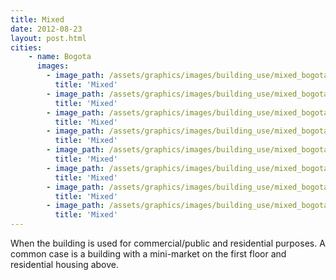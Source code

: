 ```yaml
---
title: Mixed
date: 2012-08-23
layout: post.html
cities:
    - name: Bogota
      images:
        - image_path: /assets/graphics/images/building_use/mixed_bogota_01.jpg
          title: 'Mixed'
        - image_path: /assets/graphics/images/building_use/mixed_bogota_02.jpg
          title: 'Mixed'
        - image_path: /assets/graphics/images/building_use/mixed_bogota_03.jpg
          title: 'Mixed'
        - image_path: /assets/graphics/images/building_use/mixed_bogota_04.jpg
          title: 'Mixed'
        - image_path: /assets/graphics/images/building_use/mixed_bogota_05.jpg
          title: 'Mixed'
        - image_path: /assets/graphics/images/building_use/mixed_bogota_06.jpg
          title: 'Mixed'
        - image_path: /assets/graphics/images/building_use/mixed_bogota_07.jpg
          title: 'Mixed'
        - image_path: /assets/graphics/images/building_use/mixed_bogota_08.jpg
          title: 'Mixed'
---
```

When the building is used for commercial/public and residential purposes. A common case is a building with a mini-market on the first floor and residential housing above.